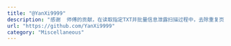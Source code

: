 ```yaml
---
title: "@YanXi9999"
description: "感谢  师傅的贡献，在读取指定TXT并批量信息泄露扫描过程中，去除重复页面提高效率"
url: "https://github.com/YanXi9999"
category: "Miscellaneous"
---
```



